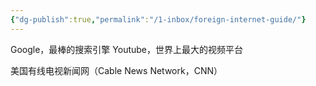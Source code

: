 ```yaml
---
{"dg-publish":true,"permalink":"/1-inbox/foreign-internet-guide/"}
---
```


Google，最棒的搜索引擎
Youtube，世界上最大的视频平台

美国有线电视新闻网（Cable News Network，CNN）